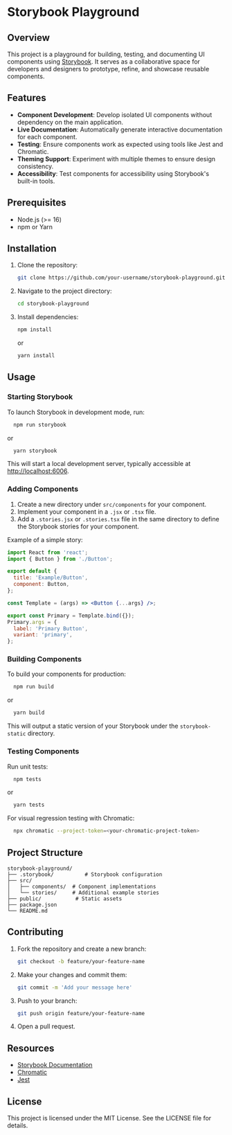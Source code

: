 # Storybook Playground

## Overview

This project is a playground for building, testing, and documenting UI components using [Storybook](https://storybook.js.org/). It serves as a collaborative space for developers and designers to prototype, refine, and showcase reusable components.

## Features

- **Component Development**: Develop isolated UI components without dependency on the main application.
- **Live Documentation**: Automatically generate interactive documentation for each component.
- **Testing**: Ensure components work as expected using tools like Jest and Chromatic.
- **Theming Support**: Experiment with multiple themes to ensure design consistency.
- **Accessibility**: Test components for accessibility using Storybook's built-in tools.

## Prerequisites

- Node.js (>= 16)
- npm or Yarn

## Installation

1. Clone the repository:

   ```bash
   git clone https://github.com/your-username/storybook-playground.git
   ```

2. Navigate to the project directory:

   ```bash
   cd storybook-playground
   ```

3. Install dependencies:

   ```bash
   npm install
   ```

   or

   ```bash
   yarn install
   ```

## Usage

### Starting Storybook

To launch Storybook in development mode, run:

```bash
  npm run storybook
```

or

```bash
  yarn storybook
```

This will start a local development server, typically accessible at [http://localhost:6006](http://localhost:6006).

### Adding Components

1. Create a new directory under `src/components` for your component.
2. Implement your component in a `.jsx` or `.tsx` file.
3. Add a `.stories.jsx` or `.stories.tsx` file in the same directory to define the Storybook stories for your component.

Example of a simple story:

```jsx
import React from 'react';
import { Button } from './Button';

export default {
  title: 'Example/Button',
  component: Button,
};

const Template = (args) => <Button {...args} />;

export const Primary = Template.bind({});
Primary.args = {
  label: 'Primary Button',
  variant: 'primary',
};
```

### Building Components

To build your components for production:

```bash
  npm run build
```

or

```bash
  yarn build
```

This will output a static version of your Storybook under the `storybook-static` directory.

### Testing Components

Run unit tests:

```bash
  npm tests
```

or

```bash
  yarn tests
```

For visual regression testing with Chromatic:

```bash
  npx chromatic --project-token=<your-chromatic-project-token>
```

## Project Structure

```
storybook-playground/
├── .storybook/          # Storybook configuration
├── src/
│   ├── components/  # Component implementations
│   └── stories/     # Additional example stories
├── public/           # Static assets
├── package.json
└── README.md
```

## Contributing

1. Fork the repository and create a new branch:

   ```bash
   git checkout -b feature/your-feature-name
   ```

2. Make your changes and commit them:

   ```bash
   git commit -m 'Add your message here'
   ```

3. Push to your branch:

   ```bash
   git push origin feature/your-feature-name
   ```

4. Open a pull request.

## Resources

- [Storybook Documentation](https://storybook.js.org/docs)
- [Chromatic](https://www.chromatic.com/)
- [Jest](https://jestjs.io/)

## License

This project is licensed under the MIT License. See the LICENSE file for details.
